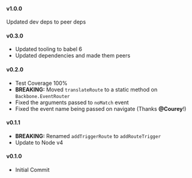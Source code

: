#### v1.0.0
Updated dev deps to peer deps

#### v0.3.0

* Updated tooling to babel 6
* Updated dependencies and made them peers

#### v0.2.0

* Test Coverage 100%
* **BREAKING:** Moved `translateRoute` to a static method on `Backbone.EventRouter`
* Fixed the arguments passed to `noMatch` event
* Fixed the event name being passed on navigate (Thanks **@Courey**!)

#### v0.1.1

* **BREAKING:** Renamed `addTriggerRoute` to `addRouteTrigger`
* Update to Node v4

#### v0.1.0

* Initial Commit
